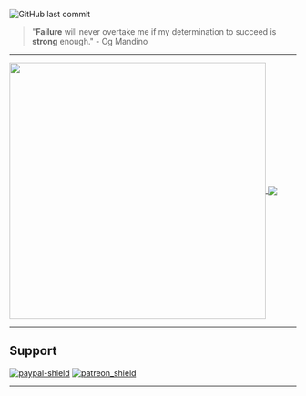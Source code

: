 
 ![GitHub last commit][Lastcommit]
> "**Failure** will never overtake me if my determination to succeed is **strong** enough."          - Og Mandino

****

<a href="https://github.com/anuraghazra/github-readme-stats">
  <img align="center" src="https://github-readme-stats.vercel.app/api/?username=sirmegamu&include_all_commits=true" width="450"/>
</a>
<a href="https://github.com/anuraghazra/github-readme-stats">
  <img align="center" src="https://github-readme-stats.vercel.app/api/top-langs/?username=sirmegamu&layout=compact" />
</a>

****

## Support

[![paypal-shield]][paypal] [![patreon_shield]][patreon]

****
[Lastcommit]:https://img.shields.io/github/last-commit/SirMegaMU/SirMegaMU?label=%E6%9C%80%E5%90%8E%E4%BF%AE%E6%94%B9&logo=Github
[ubuntu]:https://img.shields.io/badge/%E7%B3%BB%E7%BB%9F-Ubuntu%2020.04.2%20LTS-orange?logo=Ubuntu
[win]:https://img.shields.io/badge/%E7%B3%BB%E7%BB%9F-Windows%2010-9cf?logo=Windows
[py-win]:https://img.shields.io/badge/Python-3.9.6-lightgrey?logo=Python

[paypal-shield]:https://img.shields.io/badge/PayPal-%40sirmegamu-blue?logo=paypal
[paypal]:https://paypal.me/sirmegamu?locale.x=zh_XC "您的支持将给我很大的帮助！"
[patreon_shield]:https://img.shields.io/badge/Patreon-MegaMU-orange?logo=patreon
[patreon]:https://www.patreon.com/megamu
